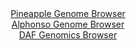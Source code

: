 <div id="Pineapple_Genome_Browser" align="center">
  <a href="https://igv.org/app/?sessionURL=blob:zZNta9swFIX_iyBlA8eW7cSuDWXkrW2abaHNvHgpxdzYsqPVllxJjtOG_PepZWNfVmg.bAwkkC56Oefo0R5tiZCUMxQix7T7pm0jA8kNbxdQ1SX5DBWRKMyhlMRAguREEJYSFO5RDlJBdPNR79woVcvQsqiquxWwgpvSNaGCJ86glWbKK2vEyxLWXIDiQlpDAVtu0WLbbcka6trUd7tm38pAgQVlveFMcqsmrEhafV7yq5QUhPGKJFVTKvoiINF6tMbMzOHDYLkYpCmRckYep9nZYDYdfHUn0erCG62i.eUy8pYnC1owUI0gZ95lPOAd57x24qyweb5snmYQD9uIrOJPHXd8MtnVVBB5Zvv2qet7Qc_T0VCWkd3_5Fo3eqTzjjOc6h6lzXz3RezUxXIaT1p86QKOJuL0Fe8HA5U8bTQNKN0IP7Sx4WLP6Dte93lonxoYBzohwSkKb.8MpASk93r57R6px1ozgyR5aF7wMRAXGREo7AYY.3YQOP2e38NBYB.MPWpE.ffiPY9uAh87A8fxkpyWSgOdJZLV0gTGzG2am8XTkXne577miLQuA3c8mq0n33vRrtYJzwXOrr69ypK._uUZtdm3qPon9L1FiKnWxyJ3E0v_esyur4Lm4vnP0Soai4d4MW_P6fSPAfna7nHh5FxUoPR6XdHTn8xtQVBgShe2VNI1Lal6XOoceYtC23E1uijlJdcsIlGs32EDG3Yfv_.NqHu4O_wA">Pineapple Genome Browser</a>
</div>
<div id="Alphonso_Genome_Browser" align="center">
  <a href="https://igv.org/app/?sessionURL=blob:zZJda9swFIb_i6BlA8eW5CaODWGkadN0SZs2meu1pRjZlh1RW_Ikxfki_31a2NjNCs3FxkAX0kEf73n07EBDpWKCgwBgG7VthIAF1EKs5qSqS3pLKqpAkJNSUQtImlNJeUpBsAM5UZqEs4k5udC6VoHjMF23KsILYSvXJhXZCk5Wyk5F5QxEWZJESKKFVM65JI1wWNG0VjQhdW2bt1277WREE4eU9UJwJZya8iJemfviX6W4oFxUNK6WpWaHALHJYzJmdk4.9aN5P02pUmO6uc56_fF1_8G9DJ.uOoOncDqKwk50OmcFJ3opae8cbTd3D9Fm9nqVrt377uRmdILPqwsfX399PHEvTi_XNZNU9ZCHuq7nQa9r0DCe0fX_1LUZ7MjOJw9i6up11x17y8FjIbPOOFRYfQmx.mPfPthboBTp0pgA0oX0AgQtF3asNu60fkxR14LQN3SkYCB4frGAliR9Ndufd0BvauMLUPTb8qCOBYTMqARBy4fQQ76P22feGfR9tLd2YCnLv4d2GM58D.I.xp04Z6U2Mmex4rWyCed2k.Z2sT2SZQPrUcSjrPZRKedTz5vPFt4JHt6JcfMWTQuYxw8faFp9T6Z_4t17gtg6OVa2IdRPSYoNkm50m.YCse395HO.qIZhcvMmoOPg5EJWRJv9pmKWP41riGSEa1NomGIJK5neRIajWIEAYdeIC1JRCmMikEXyAVrQQm348beg7v5l_x0-">Alphonso Genome Browser</a>
</div>


<div id="DAF_Genomics_Browser" align="center">
  <a href="https://igv.org/app/?sessionURL=blob:tZFra9swFIb_i6D95JtkJ64NYXhbumVNV9LgOUsp4cw.jsVsy5HkpU3If5_wOga7MAYdSELiXN5X5zmSLygVFy2JCXPoyKGUWERVYr.EpqvxPTSoSFxCrdAiEkuU2OZI4iMpQWlIb.emstK6U7HrFlDaW2xFw3PlKN.Bzlai1xWaVJs50MBBtLBXTi4ak6zBhbqrRKuEC3mOStme22G73ezBHN9jm6Elbpq.1nxQ3RgTxljhlGDc8rbAh78Y.Q_KZvEXSbZMhvorfJwVk.Rqlnzwp.n6zfjVOr15m6Xj7HzJty3oXuJEBc368I5F_oFmi8Uq8ear65Cx3Rl7WYoz__X59KHjEtWEhvTCD0OPMnKySC3y3kAgeSVpTAMrZBcWCwL76eqPxmYKUnAS391bREvIP5v0uyPRj51BRRTu.oGaRYQsUJLYjjwvpFHERkEYeFFET9aR9LJ.ZpaX6W0UeixhbOx8gsbol7weBmiEfg0.F8ifOpv9r6DmUbefZh8Nl5tgtujgwNlsdLnj0Qqmi9.C8o3_P36sFLIBbULfnk9YoDZ6Dbb6Bxf_dH_6Cg--">DAF Genomics Browser</a>
</div>
